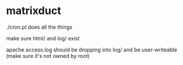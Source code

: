 # matrixduct

./cron.pl does all the things

make sure html/ and log/ exist

apache access.log should be dropping into log/ and be user-writeable (make sure it's not owned by root)


